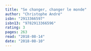 ```yaml
---
title: "Se changer, changer le monde"
author: "Christophe André"
isbn: "2913366597"
isbn13: "9782913366596"
rating: 3
pages: 263
read: "2018-08-14"
date: "2018-08-10"
---
```


